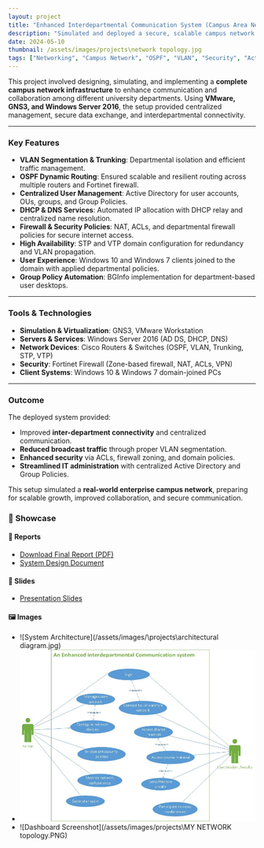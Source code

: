 ```yaml
---
layout: project
title: "Enhanced Interdepartmental Communication System (Campus Area Network)"
description: "Simulated and deployed a secure, scalable campus network integrating interdepartmental communication with centralized management and security."
date: 2024-05-10
thumbnail: /assets/images/projects\network topology.jpg
tags: ["Networking", "Campus Network", "OSPF", "VLAN", "Security", "Active Directory"]
---
```


This project involved designing, simulating, and implementing a **complete campus network infrastructure** to enhance communication and collaboration among different university departments. Using **VMware, GNS3, and Windows Server 2016**, the setup provided centralized management, secure data exchange, and interdepartmental connectivity.

---

### Key Features
- **VLAN Segmentation & Trunking**: Departmental isolation and efficient traffic management.  
- **OSPF Dynamic Routing**: Ensured scalable and resilient routing across multiple routers and Fortinet firewall.  
- **Centralized User Management**: Active Directory for user accounts, OUs, groups, and Group Policies.  
- **DHCP & DNS Services**: Automated IP allocation with DHCP relay and centralized name resolution.  
- **Firewall & Security Policies**: NAT, ACLs, and departmental firewall policies for secure internet access.  
- **High Availability**: STP and VTP domain configuration for redundancy and VLAN propagation.  
- **User Experience**: Windows 10 and Windows 7 clients joined to the domain with applied departmental policies.  
- **Group Policy Automation**: BGInfo implementation for department-based user desktops.  

---

### Tools & Technologies
- **Simulation & Virtualization**: GNS3, VMware Workstation  
- **Servers & Services**: Windows Server 2016 (AD DS, DHCP, DNS)  
- **Network Devices**: Cisco Routers & Switches (OSPF, VLAN, Trunking, STP, VTP)  
- **Security**: Fortinet Firewall (Zone-based firewall, NAT, ACLs, VPN)  
- **Client Systems**: Windows 10 & Windows 7 domain-joined PCs  

---

### Outcome
The deployed system provided:
- Improved **inter-department connectivity** and centralized communication.  
- **Reduced broadcast traffic** through proper VLAN segmentation.  
- **Enhanced security** via ACLs, firewall zoning, and domain policies.  
- **Streamlined IT administration** with centralized Active Directory and Group Policies.  

This setup simulated a **real-world enterprise campus network**, preparing for scalable growth, improved collaboration, and secure communication.


### 📂 Showcase

#### 📄 Reports  
- [Download Final Report (PDF)](/assets/files/idmui-final-report.pdf)  
- [System Design Document](/assets/files/idmui-design.pdf)  

#### 📑 Slides  
- [Presentation Slides](/assets/slides/idmui-presentation.pdf)  

#### 🖼️ Images  
- ![System Architecture](/assets/images/\projects\architectural diagram.jpg)  
- ![Use Case Diagram](/assets/images/projects\usecase.jpg)  
- ![Dashboard Screenshot](/assets/images/projects\MY NETWORK topology.PNG)  